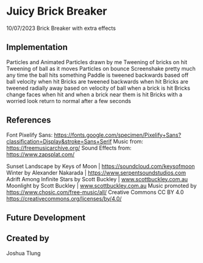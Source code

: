 # Juicy Brick Breaker
10/07/2023
Brick Breaker with extra effects


## Implementation
Particles and Animated Particles drawn by me
Tweening of bricks on hit
Tweening of ball as it moves
Particles on bounce
Screenshake pretty much any time the ball hits something
Paddle is tweened backwards based off ball velocity when hit
Bricks are tweened backwards when hit
Bricks are tweened radially away based on velocity of ball when a brick is hit
Bricks change faces when hit and when a brick near them is hit
Bricks with a worried look return to normal after a few seconds


## References
Font Pixelify Sans: https://fonts.google.com/specimen/Pixelify+Sans?classification=Display&stroke=Sans+Serif
Music from: https://freemusicarchive.org/
Sound Effects from: https://www.zapsplat.com/

Sunset Landscape by Keys of Moon | https://soundcloud.com/keysofmoon
Winter by Alexander Nakarada | https://www.serpentsoundstudios.com
Adrift Among Infinite Stars by Scott Buckley | www.scottbuckley.com.au
Moonlight by Scott Buckley | www.scottbuckley.com.au
Music promoted by https://www.chosic.com/free-music/all/
Creative Commons CC BY 4.0
https://creativecommons.org/licenses/by/4.0/

## Future Development


## Created by
Joshua Tlung
